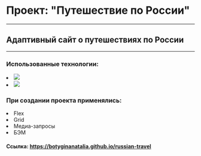 # Проект: "Путешествие по России"
___
## Aдаптивный сайт о путешествиях по России
___
### Использованные технологии:  
  <p align="left">
  <li><img src="https://img.shields.io/badge/html5-%23E34F26.svg?style=for-the-badge&logo=html5&logoColor=white" /></li>
  <li><img src="https://img.shields.io/badge/css3-%231572B6.svg?style=for-the-badge&logo=css3&logoColor=white" /></li>  
  </p>

### При создании проекта применялись:  
  <p align="left">
  <li>Flex</li>
  <li>Grid</li>
  <li>Медиа-запросы</li>
  <li>БЭМ</li>
  </p>    

#### Ссылка: https://botyginanatalia.github.io/russian-travel
